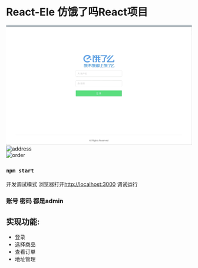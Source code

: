 # React-Ele 仿饿了吗React项目

![login](https://github.com/Jcanno/React-Ele/blob/master/gif/ele-login.gif)  
![address](https://github.com/Jcanno/React-Ele/blob/master/gif/ele-address.gif)  
![order](https://github.com/Jcanno/React-Ele/blob/master/gif/ele-order.gif)


### `npm start`

开发调试模式 浏览器打开[http://localhost:3000](http://localhost:3000) 调试运行

### 账号 密码 都是admin

## 实现功能:
* 登录
* 选择商品
* 查看订单
* 地址管理
